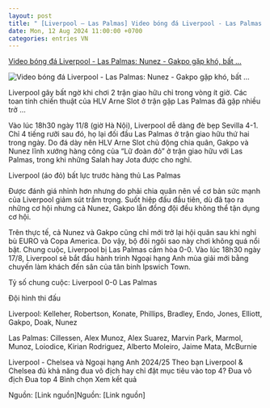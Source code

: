 ```yaml
---
layout: post
title: " [Liverpool – Las Palmas] Video bóng đá Liverpool - Las Palmas: Nunez - Gakpo gặp khó, bất ..."
date: Mon, 12 Aug 2024 11:00:00 +0700
categories: entries VN
---
```

[Video bóng đá Liverpool - Las Palmas: Nunez - Gakpo gặp khó, bất ...](https://www.24h.com.vn/bong-da/video-bong-da-liverpool-las-palmas-nunez-gakpo-gap-kho-bat-ngo-o-anfield-giao-huu-c48a1593092.html)

![Video bóng đá Liverpool - Las Palmas: Nunez - Gakpo gặp khó, bất ...](https://cdn.24h.com.vn/upload/3-2024/images/2024-08-12/liverpool-las-palmas-1200-copy-1723399050-326-width1200height628-watermark.jpg)

Liverpool gây bất ngờ khi chơi 2 trận giao hữu chỉ trong vòng ít giờ. Các toan tính chiến thuật của HLV Arne Slot ở trận gặp Las Palmas đã gặp nhiều trở ...

Vào lúc 18h30 ngày 11/8 (giờ Hà Nội), Liverpool dễ dàng đè bẹp Sevilla 4-1. Chỉ 4 tiếng rưỡi sau đó, họ lại đối đầu Las Palmas ở trận giao hữu thứ hai trong ngày. Do đá dày nên HLV Arne Slot chủ động chia quân, Gakpo và Nunez lĩnh xướng hàng công của “Lữ đoàn đỏ” ở trận giao hữu với Las Palmas, trong khi những Salah hay Jota được cho nghỉ.

Liverpool (áo đỏ) bất lực trước hàng thủ Las Palmas

Được đánh giá nhỉnh hơn nhưng do phải chia quân nên về cơ bản sức mạnh của Liverpool giảm sút trầm trọng. Suốt hiệp đấu đầu tiên, dù đã tạo ra những cơ hội nhưng cả Nunez, Gakpo lẫn đồng đội đều không thể tận dụng cơ hội.

Trên thực tế, cả Nunez và Gakpo cũng chỉ mới trở lại hội quân sau khi nghỉ bù EURO và Copa America. Do vậy, bộ đôi ngôi sao này chơi không quá nổi bật. Chung cuộc, Liverpool bị Las Palmas cầm hòa 0-0. Vào lúc 18h30 ngày 17/8, Liverpool sẽ bắt đầu hành trình Ngoại hạng Anh mùa giải mới bằng chuyến làm khách đến sân của tân binh Ipswich Town.

Tỷ số chung cuộc: Liverpool 0-0 Las Palmas

Đội hình thi đấu

Liverpool: Kelleher, Robertson, Konate, Phillips, Bradley, Endo, Jones, Elliott, Gakpo, Doak, Nunez

Las Palmas: Cillessen, Alex Munoz, Alex Suarez, Marvin Park, Marmol, Munoz, Loiodice, Kirian Rodriguez, Alberto Moleiro, Jaime Mata, McBurnie

Liverpool - Chelsea và Ngoại hạng Anh 2024/25 Theo bạn Liverpool & Chelsea đủ khả năng đua vô địch hay chỉ đặt mục tiêu vào top 4? Đua vô địch Đua top 4 Bình chọn Xem kết quả

Nguồn: [Link nguồn]Nguồn: [Link nguồn]

